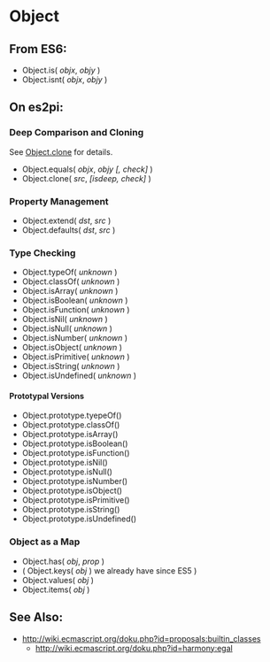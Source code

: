 Object
======

From ES6:
---------

+ Object.is( *objx*, *objy* )
+ Object.isnt( *objx*, *objy* )

On es2pi:
--------

### Deep Comparison and Cloning

See [Object.clone] for details.

+ Object.equals( *objx*, *objy* *[, check]* )
+ Object.clone( *src*, *[isdeep, check]* )

[Object.clone]: Object.clone.md

### Property Management

+ Object.extend( *dst*, *src* )
+ Object.defaults( *dst*, *src* )

### Type Checking

+ Object.typeOf( *unknown* )
+ Object.classOf( *unknown* )
+ Object.isArray( *unknown* )
+ Object.isBoolean( *unknown* )
+ Object.isFunction( *unknown* )
+ Object.isNil( *unknown* )
+ Object.isNull( *unknown* )
+ Object.isNumber( *unknown* )
+ Object.isObject( *unknown* )
+ Object.isPrimitive( *unknown* )
+ Object.isString( *unknown* )
+ Object.isUndefined( *unknown* )

#### Prototypal Versions

+ Object.prototype.tyepeOf()
+ Object.prototype.classOf()
+ Object.prototype.isArray()
+ Object.prototype.isBoolean()
+ Object.prototype.isFunction()
+ Object.prototype.isNil()
+ Object.prototype.isNull()
+ Object.prototype.isNumber()
+ Object.prototype.isObject()
+ Object.prototype.isPrimitive()
+ Object.prototype.isString()
+ Object.prototype.isUndefined()

### Object as a Map

+ Object.has( *obj*, *prop* )
+ ( Object.keys( *obj* ) we already have since ES5 )
+ Object.values( *obj* )
+ Object.items( *obj* )

See Also:
---------

+ http://wiki.ecmascript.org/doku.php?id=proposals:builtin_classes
  + http://wiki.ecmascript.org/doku.php?id=harmony:egal
